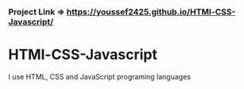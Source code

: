 ### Project Link =>  https://youssef2425.github.io/HTMl-CSS-Javascript/
# HTMl-CSS-Javascript
I use HTML, CSS and JavaScript programing languages
